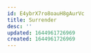 ```yaml
---
id: E4ybrX7ro8oauH8gAurVc
title: Surrender
desc: ''
updated: 1644961726969
created: 1644961726969
---
```


